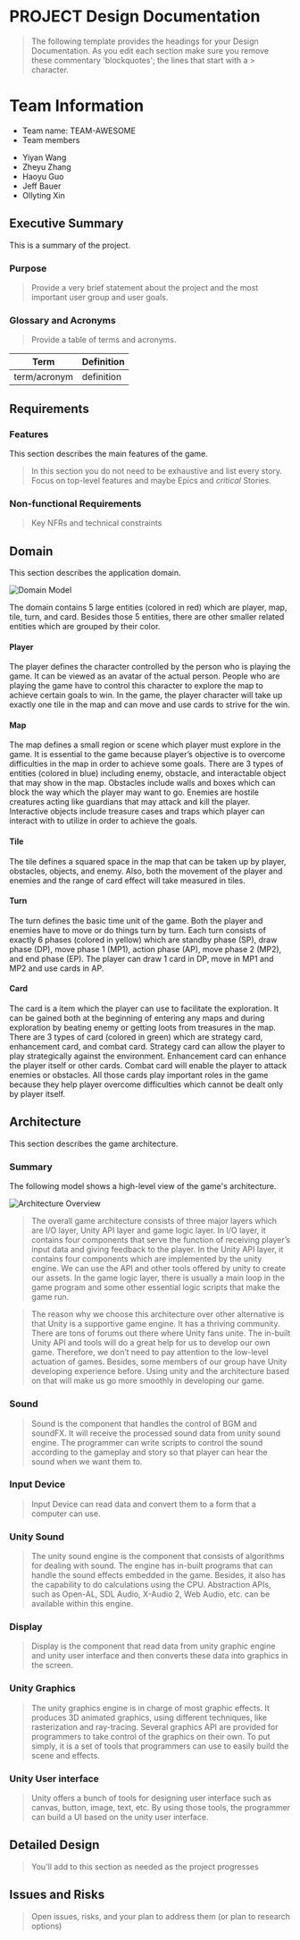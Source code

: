 # PROJECT Design Documentation
> The following template provides the headings for your Design Documentation.  As you edit each section make sure you remove these commentary 'blockquotes'; the lines that start with a > character.

# Team Information
* Team name: TEAM-AWESOME
* Team members
- Yiyan Wang
- Zheyu Zhang
- Haoyu Guo
- Jeff Bauer
- Ollyting Xin

## Executive Summary

This is a summary of the project.

### Purpose
> Provide a very brief statement about the project and the most important user group and user goals.

### Glossary and Acronyms
> Provide a table of terms and acronyms.

| Term | Definition |
|------|------------|
| term/acronym | definition |


## Requirements

### Features

This section describes the main features of the game.

> In this section you do not need to be exhaustive and list every story.  Focus on top-level features and maybe Epics and *critical* Stories.

### Non-functional Requirements
> Key NFRs and technical constraints


## Domain

This section describes the application domain.

![Domain Model](domain-model.png)

The domain contains 5 large entities (colored in red) which are player, map, tile, turn, and card. Besides those 5 entities, there are other smaller related entities which are grouped by their color.

#### Player
The player defines the character controlled by the person who is playing the game. It can be viewed as an avatar of the actual person. People who are playing the game have to control this character to explore the map to achieve certain goals to win. In the game, the player character will take up exactly one tile in the map and can move and use cards to strive for the win.

#### Map
The map defines a small region or scene which player must explore in the game. It is essential to the game because player’s objective is to overcome difficulties in the map in order to achieve some goals. There are 3 types of entities (colored in blue) including enemy, obstacle, and interactable object that may show in the map. Obstacles include walls and boxes which can block the way which the player may want to go. Enemies are hostile creatures acting like guardians that may attack and kill the player. Interactive objects include treasure cases and traps which player can interact with to utilize in order to achieve the goals.

#### Tile
The tile defines a squared space in the map that can be taken up by player, obstacles, objects, and enemy. Also, both the movement of the player and enemies and the range of card effect will take measured in tiles.

#### Turn
The turn defines the basic time unit of the game. Both the player and enemies have to move or do things turn by turn. Each turn consists of exactly 6 phases (colored in yellow) which are standby phase (SP), draw phase (DP), move phase 1 (MP1), action phase (AP), move phase 2 (MP2), and end phase (EP). The player can draw 1 card in DP, move in MP1 and MP2 and use cards in AP.

#### Card
The card is a item which the player can use to facilitate the exploration. It can be gained both at the beginning of entering any maps and during exploration by beating enemy or getting loots from treasures in the map. There are 3 types of card (colored in green) which are strategy card, enhancement card, and combat card. Strategy card can allow the player to play strategically against the environment. Enhancement card can enhance the player itself or other cards. Combat card will enable the player to attack enemies or obstacles. All those cards play important roles in the game because they help player overcome difficulties which cannot be dealt only by player itself.



## Architecture

This section describes the game architecture.

### Summary
The following model shows a high-level view of the game's architecture.

![Architecture Overview](program-architecture.png)

> The overall game architecture consists of three major layers which are I/O layer, Unity API layer and game logic layer. In I/O layer, it contains four components that serve the function of receiving player’s input data and giving feedback to the player. In the Unity API layer, it contains four components which are implemented by the unity engine. We can use the API and other tools offered by unity to create our assets. In the game logic layer, there is usually a main loop in the game program and some other essential logic scripts that make the game run.

> The reason why we choose this architecture over other alternative is that Unity is a supportive game engine. It has a thriving community. There are tons of forums out there where Unity fans unite. The in-built Unity API and tools will do a great help for us to develop our own game. Therefore, we don’t need to pay attention to the low-level actuation of games. Besides, some members of our group have Unity developing experience before. Using unity and the architecture based on that will make us go more smoothly in developing our game.


### Sound
> Sound is the component that handles the control of BGM and soundFX. It will receive the processed sound data from unity sound engine. The programmer can write scripts to control the sound according to the gameplay and story so that player can hear the sound when we want them to.

### Input Device
> Input Device can read data and convert them to a form that a computer can use. 

### Unity Sound
> The unity sound engine is the component that consists of algorithms for dealing with sound. The engine has in-built programs that can handle the sound effects embedded in the game. Besides, it also has the capability to do calculations using the CPU. Abstraction APIs, such as Open-AL, SDL Audio, X-Audio 2, Web Audio, etc. can be available within this engine.

### Display
> Display is the component that read data from unity graphic engine and unity user interface and then converts these data into graphics in the screen.

### Unity Graphics
> The unity graphics engine is in charge of most graphic effects. It produces 3D animated graphics, using different techniques, like rasterization and ray-tracing. Several graphics API are provided for programmers to take control of the graphics on their own. To put simply, it is a set of tools that programmers can use to easily build the scene and effects.

### Unity User interface
> Unity offers a bunch of tools for designing user interface such as canvas, button, image, text, etc. By using those tools, the programmer can build a UI based on the unity user interface.


## Detailed Design

> You'll add to this section as needed as the project progresses


## Issues and Risks

> Open issues, risks, and your plan to address them (or plan to research options)
